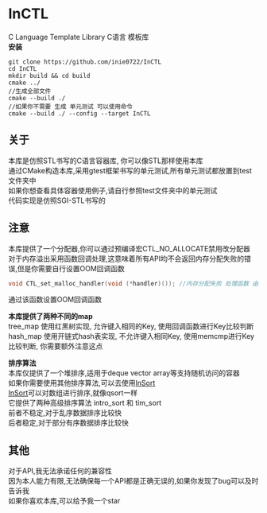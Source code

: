 # InCTL
C Language Template Library C语言 模板库<br>
__安装__
```
git clone https://github.com/inie0722/InCTL
cd InCTL
mkdir build && cd build
cmake ../
//生成全部文件
cmake --build ./
//如果你不需要 生成 单元测试 可以使用命令
cmake --build ./ --config --target InCTL
```

## 关于
本库是仿照STL书写的C语言容器库, 你可以像STL那样使用本库<br>
通过CMake构造本库,采用gtest框架书写的单元测试,所有单元测试都放置到test文件夹中<br>
如果你想查看具体容器使用例子,请自行参照test文件夹中的单元测试<br>
代码实现是仿照SGI-STL书写的<br>

## 注意
本库提供了一个分配器,你可以通过预编译宏CTL_NO_ALLOCATE禁用改分配器<br>
对于内存溢出采用函数回调处理,这意味着所有API均不会返回内存分配失败的错误,但是你需要自行设置OOM回调函数<br>
```c
void CTL_set_malloc_handler(void (*handler)()); //内存分配失败 处理函数 由用户自定义
```
通过该函数设置OOM回调函数<br>

__本库提供了两种不同的map__<br>
tree_map 使用红黑树实现, 允许键入相同的Key, 使用回调函数进行Key比较判断<br>
hash_map 使用开链式hash表实现, 不允许键入相同Key, 使用memcmp进行Key比较判断, 你需要额外注意这点<br>

__排序算法__<br>
本库仅提供了一个堆排序,适用于deque vector array等支持随机访问的容器<br>
如果你需要使用其他排序算法,可以去使用[InSort](https://github.com/inie0722/InSort)<br>
[InSort](https://github.com/inie0722/InSort)可以对数组进行排序,就像qsort一样<br>
它提供了两种高级排序算法 intro_sort 和 tim_sort<br>
前者不稳定,对于乱序数据排序比较快<br>
后者稳定,对于部分有序数据排序比较快<br>

## 其他
对于API,我无法承诺任何的兼容性<br>
因为本人能力有限,无法确保每一个API都是正确无误的,如果你发现了bug可以及时告诉我<br>
如果你喜欢本库,可以给予我一个star<br>